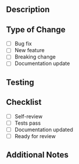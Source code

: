 ## Description

<!-- Brief summary of changes -->

## Type of Change
- [ ] Bug fix
- [ ] New feature  
- [ ] Breaking change
- [ ] Documentation update

## Testing

<!-- Describe the tests and verification steps -->

## Checklist
- [ ] Self-review
- [ ] Tests pass
- [ ] Documentation updated
- [ ] Ready for review

## Additional Notes

<!-- Any extra context or considerations -->
